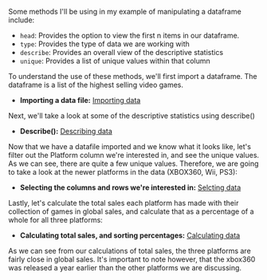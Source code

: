 Some methods I'll be using in my example of manipulating a dataframe include:
- `head`: Provides the option to view the first n items in our dataframe.
- `type`: Provides the type of data we are working with
- `describe`: Provides an overall view of the descriptive statistics 
- `unique`: Provides a list of unique values within that column

To understand the use of these methods, we'll first import a dataframe. The dataframe is a list of the highest selling video games.
- **Importing a data file:** [Importing data](Import_data.md)

Next, we'll take a look at some of the descriptive statistics using describe()
- **Describe():** [Describing data](Describe.md)

Now that we have a datafile imported and we know what it looks like, let's filter out the Platform column we're interested in, and see the unique values. As we can see, there are quite a few unique values. Therefore, we are going to take a look at the newer platforms in the data (XBOX360, Wii, PS3):
- **Selecting the columns and rows we're interested in:** [Selcting data](Sorting.md)

Lastly, let's calculate the total sales each platform has made with their collection of games in global sales, and calculate that as a percentage of a whole for all three platforms:
- **Calculating total sales, and sorting percentages:** [Calculating data](DataCalculations.md)

As we can see from our calculations of total sales, the three platforms are fairly close in global sales. It's important to note however, that the xbox360 was released a year earlier than the other platforms we are discussing. 
